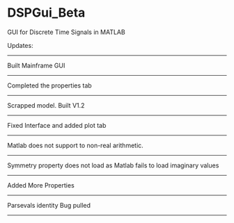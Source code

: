 # DSPGui_Beta
GUI for Discrete Time Signals in MATLAB

Updates:

--------------------------
Built Mainframe GUI

------------------------------ 
Completed the properties tab

------------------------------
 Scrapped model. Built V1.2

------------------------------
 Fixed Interface and added plot tab

------------------------------
Matlab does not support to non-real arithmetic.

------------------------------

Symmetry property does not load as Matlab fails to load imaginary values

------------------------------

Added More Properties

------------------------------

Parsevals identity Bug pulled

------------------------------
